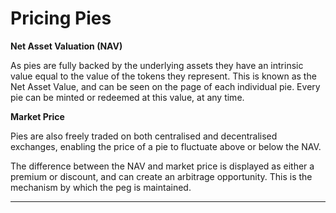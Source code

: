 # Pricing Pies

**Net Asset Valuation \(NAV\)**

As pies are fully backed by the underlying assets they have an intrinsic value equal to the value of the tokens they represent. This is known as the Net Asset Value, and can be seen on the page of each individual pie. Every pie can be minted or redeemed at this value, at any time.  


**Market Price**

Pies are also freely traded on both centralised and decentralised exchanges, enabling the price of a pie to fluctuate above or below the NAV. 

The difference between the NAV and market price is displayed as either a premium or discount, and can create an arbitrage opportunity. This is the mechanism by which the peg is maintained.  
  
  
****

  


